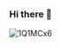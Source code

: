 ### Hi there 👋
![1Q1MCx6](https://user-images.githubusercontent.com/16895391/215362135-d687f40d-e0b7-4eec-91f9-38e1c227e1aa.gif)

<!--
**Mister-Joe/Mister-Joe** is a ✨ _special_ ✨ repository because its `README.md` (this file) appears on your GitHub profile.

Here are some ideas to get you started:

- 🔭 I’m currently working on ...
- 🌱 I’m currently learning ...
- 👯 I’m looking to collaborate on ...
- 🤔 I’m looking for help with ...
- 💬 Ask me about ...
- 📫 How to reach me: ...
- 😄 Pronouns: ...
- ⚡ Fun fact: ...
-->
